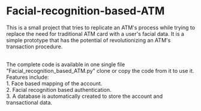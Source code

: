 # Facial-recognition-based-ATM
This is a small project that tries to replicate an ATM's process while trying to replace the need for traditional ATM card with a user's facial data. It is a simple prototype that has the potential of revolutionizing an ATM's transaction procedure.


<br>
The complete code is available in one single file "Facial_recognition_based_ATM.py" clone or copy the code from it to use it.

<br>
Features include:
<br>
1. Face based mapping of the account.
<br>
2. Facial recognition based authentication.
<br>
3. A database is automatically created to store the account and transactional data.
